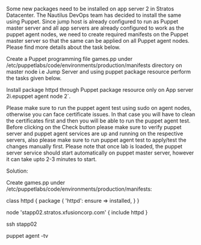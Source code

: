 Some new packages need to be installed on app server 2 in Stratos Datacenter. The Nautilus DevOps team has decided to install the same using Puppet. Since jump host is already configured to run as Puppet master server and all app servers are already configured to work as the puppet agent nodes, we need to create required manifests on the Puppet master server so that the same can be applied on all Puppet agent nodes. Please find more details about the task below.

Create a Puppet programming file games.pp under /etc/puppetlabs/code/environments/production/manifests directory on master node i.e Jump Server and using puppet package resource perform the tasks given below.

Install package httpd through Puppet package resource only on App server 2i.epuppet agent node 2`.

Please make sure to run the puppet agent test using sudo on agent nodes, otherwise you can face certificate issues. In that case you will have to clean the certificates first and then you will be able to run the puppet agent test. Before clicking on the Check button please make sure to verify puppet server and puppet agent services are up and running on the respective servers, also please make sure to run puppet agent test to apply/test the changes manually first. Please note that once lab is loaded, the puppet server service should start automatically on puppet master server, however it can take upto 2-3 minutes to start.


Solution:

Create games.pp under /etc/puppetlabs/code/environments/production/manifests:

class httpd {
package { 'httpd':
ensure => installed,
}
}

node 'stapp02.stratos.xfusioncorp.com' {
  include httpd
}


ssh stapp02

puppet agent -tv
